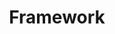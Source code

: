 ---
layout: firm_page
title: "Framework"
id: "framework.vc"
permalink: "/frameworkframework.vc/"
website: "https://www.framework.vc"
offices: "Toronto (Canada), Montreal (Canada), Austin (United States)"
investment_stages: "Series A, Series B, Series C"
portfolio_companies: "Evidently, Maxa.ai, ZayZoon, Resilia, Brizo Data, Paxafe, Bonsai, CarDoor, CountingUp, Hypatos, Incode, Attunely, FlipGive, MaxSold, Checkfront, Daisy, Paper, Mobify, Cymax, Diply, Klue, TouchBistro, Elastic Path, Foodee, Lemonstand, Quickmobile, Trulioo, AppNeta, Colligo, Layer 7, ByCast, Progressive Solutions, Zaddons"
portfolio_link: "https://www.framework.vc/portfolio"
investment_markets: "Fintech, AI, Healthtech, SaaS, E-commerce, Logistics, Education, Foodservice, Non-profit"
founded_year: "2018"
description: "Framework is a top-performing venture fund that discovers, develops, and scales next-generation technologies. They employ a founder-centric approach to active capital, providing operational expertise and frameworks to support portfolio companies."
linkedin: "https://www.linkedin.com/company/frameworkventures/"
twitter: "https://twitter.com/frameworkvc?lang=en"
instagram: ""
team_page: "https://www.framework.vc/team"
investor_type: "Venture Capital"
crunchbase: "https://www.crunchbase.com/organization/framework-venture-partners"
pitchbook: ""

# SEO Optimization
meta_title: "Framework - VC Firm - projectstartups.com"
meta_description: "Framework, Framework is a top-performing venture fund that discovers, develops, and scales next-generation technologies. They employ a founder-centric approach t..."
meta_keywords: "Framework, Fintech, AI, Healthtech, SaaS, E-commerce, Logistics, Education, Foodservice, Non-profit, VC firm, venture capital, startup investor, projectstartups.com"
canonical_url: "https://vc.projectstartups.com/frameworkframework.vc/"
---